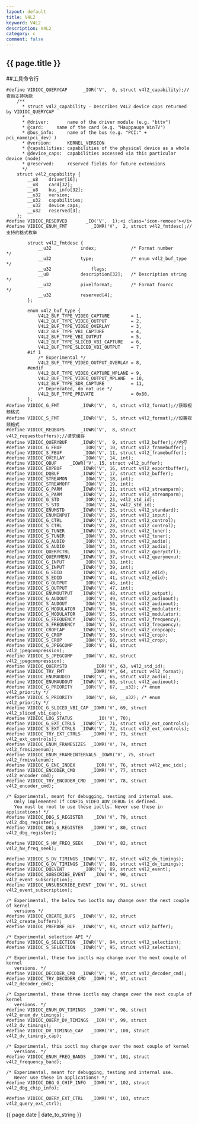 ```yaml
---
layout: default
title: V4L2
keyword: V4L2
description: V4L2
category: c
comment: false
---
```

<h2>
    {{ page.title }}
</h2>

##工具命令行

    #define VIDIOC_QUERYCAP		 _IOR('V',  0, struct v4l2_capability);//查询支持功能
        /**
          * struct v4l2_capability - Describes V4L2 device caps returned by VIDIOC_QUERYCAP
          *
          * @driver:	   name of the driver module (e.g. "bttv")
          * @card:	   name of the card (e.g. "Hauppauge WinTV")
          * @bus_info:	   name of the bus (e.g. "PCI:" + pci_name(pci_dev) )
          * @version:	   KERNEL_VERSION
          * @capabilities: capabilities of the physical device as a whole
          * @device_caps:  capabilities accessed via this particular device (node)
          * @reserved:	   reserved fields for future extensions
          */
        struct v4l2_capability {
            __u8	driver[16];
            __u8	card[32];
            __u8	bus_info[32];
            __u32   version;
            __u32	capabilities;
            __u32	device_caps;
            __u32	reserved[3];
        };
    #define VIDIOC_RESERVED		  _IO('V',  1);<i class='icon-remove'></i>
    #define VIDIOC_ENUM_FMT         _IOWR('V',  2, struct v4l2_fmtdesc);//支持的格式枚举
    
            struct v4l2_fmtdesc {
                __u32		    index;             /* Format number      */
                __u32		    type;              /* enum v4l2_buf_type */
                __u32               flags;
                __u8		    description[32];   /* Description string */
                __u32		    pixelformat;       /* Format fourcc      */
                __u32		    reserved[4];
            };
            
            enum v4l2_buf_type {
            	V4L2_BUF_TYPE_VIDEO_CAPTURE        = 1,
            	V4L2_BUF_TYPE_VIDEO_OUTPUT         = 2,
            	V4L2_BUF_TYPE_VIDEO_OVERLAY        = 3,
            	V4L2_BUF_TYPE_VBI_CAPTURE          = 4,
            	V4L2_BUF_TYPE_VBI_OUTPUT           = 5,
            	V4L2_BUF_TYPE_SLICED_VBI_CAPTURE   = 6,
            	V4L2_BUF_TYPE_SLICED_VBI_OUTPUT    = 7,
            #if 1
            	/* Experimental */
            	V4L2_BUF_TYPE_VIDEO_OUTPUT_OVERLAY = 8,
            #endif
            	V4L2_BUF_TYPE_VIDEO_CAPTURE_MPLANE = 9,
            	V4L2_BUF_TYPE_VIDEO_OUTPUT_MPLANE  = 10,
            	V4L2_BUF_TYPE_SDR_CAPTURE          = 11,
            	/* Deprecated, do not use */
            	V4L2_BUF_TYPE_PRIVATE              = 0x80,
            };
    #define VIDIOC_G_FMT		_IOWR('V',  4, struct v4l2_format);//获取视频格式
    #define VIDIOC_S_FMT		_IOWR('V',  5, struct v4l2_format);//设置视频格式
    #define VIDIOC_REQBUFS		_IOWR('V',  8, struct v4l2_requestbuffers);//请求缓存
    #define VIDIOC_QUERYBUF		_IOWR('V',  9, struct v4l2_buffer);//内存
    #define VIDIOC_G_FBUF		 _IOR('V', 10, struct v4l2_framebuffer);
    #define VIDIOC_S_FBUF		 _IOW('V', 11, struct v4l2_framebuffer);
    #define VIDIOC_OVERLAY		 _IOW('V', 14, int);
    #define VIDIOC_QBUF		_IOWR('V', 15, struct v4l2_buffer);
    #define VIDIOC_EXPBUF		_IOWR('V', 16, struct v4l2_exportbuffer);
    #define VIDIOC_DQBUF		_IOWR('V', 17, struct v4l2_buffer);
    #define VIDIOC_STREAMON		 _IOW('V', 18, int);
    #define VIDIOC_STREAMOFF	 _IOW('V', 19, int);
    #define VIDIOC_G_PARM		_IOWR('V', 21, struct v4l2_streamparm);
    #define VIDIOC_S_PARM		_IOWR('V', 22, struct v4l2_streamparm);
    #define VIDIOC_G_STD		 _IOR('V', 23, v4l2_std_id);
    #define VIDIOC_S_STD		 _IOW('V', 24, v4l2_std_id);
    #define VIDIOC_ENUMSTD		_IOWR('V', 25, struct v4l2_standard);
    #define VIDIOC_ENUMINPUT	_IOWR('V', 26, struct v4l2_input);
    #define VIDIOC_G_CTRL		_IOWR('V', 27, struct v4l2_control);
    #define VIDIOC_S_CTRL		_IOWR('V', 28, struct v4l2_control);
    #define VIDIOC_G_TUNER		_IOWR('V', 29, struct v4l2_tuner);
    #define VIDIOC_S_TUNER		 _IOW('V', 30, struct v4l2_tuner);
    #define VIDIOC_G_AUDIO		 _IOR('V', 33, struct v4l2_audio);
    #define VIDIOC_S_AUDIO		 _IOW('V', 34, struct v4l2_audio);
    #define VIDIOC_QUERYCTRL	_IOWR('V', 36, struct v4l2_queryctrl);
    #define VIDIOC_QUERYMENU	_IOWR('V', 37, struct v4l2_querymenu);
    #define VIDIOC_G_INPUT		 _IOR('V', 38, int);
    #define VIDIOC_S_INPUT		_IOWR('V', 39, int);
    #define VIDIOC_G_EDID		_IOWR('V', 40, struct v4l2_edid);
    #define VIDIOC_S_EDID		_IOWR('V', 41, struct v4l2_edid);
    #define VIDIOC_G_OUTPUT		 _IOR('V', 46, int);
    #define VIDIOC_S_OUTPUT		_IOWR('V', 47, int);
    #define VIDIOC_ENUMOUTPUT	_IOWR('V', 48, struct v4l2_output);
    #define VIDIOC_G_AUDOUT		 _IOR('V', 49, struct v4l2_audioout);
    #define VIDIOC_S_AUDOUT		 _IOW('V', 50, struct v4l2_audioout);
    #define VIDIOC_G_MODULATOR	_IOWR('V', 54, struct v4l2_modulator);
    #define VIDIOC_S_MODULATOR	 _IOW('V', 55, struct v4l2_modulator);
    #define VIDIOC_G_FREQUENCY	_IOWR('V', 56, struct v4l2_frequency);
    #define VIDIOC_S_FREQUENCY	 _IOW('V', 57, struct v4l2_frequency);
    #define VIDIOC_CROPCAP		_IOWR('V', 58, struct v4l2_cropcap);
    #define VIDIOC_G_CROP		_IOWR('V', 59, struct v4l2_crop);
    #define VIDIOC_S_CROP		 _IOW('V', 60, struct v4l2_crop);
    #define VIDIOC_G_JPEGCOMP	 _IOR('V', 61, struct v4l2_jpegcompression);
    #define VIDIOC_S_JPEGCOMP	 _IOW('V', 62, struct v4l2_jpegcompression);
    #define VIDIOC_QUERYSTD      	 _IOR('V', 63, v4l2_std_id);
    #define VIDIOC_TRY_FMT      	_IOWR('V', 64, struct v4l2_format);
    #define VIDIOC_ENUMAUDIO	_IOWR('V', 65, struct v4l2_audio);
    #define VIDIOC_ENUMAUDOUT	_IOWR('V', 66, struct v4l2_audioout);
    #define VIDIOC_G_PRIORITY	 _IOR('V', 67, __u32); /* enum v4l2_priority */
    #define VIDIOC_S_PRIORITY	 _IOW('V', 68, __u32); /* enum v4l2_priority */
    #define VIDIOC_G_SLICED_VBI_CAP _IOWR('V', 69, struct v4l2_sliced_vbi_cap);
    #define VIDIOC_LOG_STATUS         _IO('V', 70);
    #define VIDIOC_G_EXT_CTRLS	_IOWR('V', 71, struct v4l2_ext_controls);
    #define VIDIOC_S_EXT_CTRLS	_IOWR('V', 72, struct v4l2_ext_controls);
    #define VIDIOC_TRY_EXT_CTRLS	_IOWR('V', 73, struct v4l2_ext_controls);
    #define VIDIOC_ENUM_FRAMESIZES	_IOWR('V', 74, struct v4l2_frmsizeenum);
    #define VIDIOC_ENUM_FRAMEINTERVALS _IOWR('V', 75, struct v4l2_frmivalenum);
    #define VIDIOC_G_ENC_INDEX       _IOR('V', 76, struct v4l2_enc_idx);
    #define VIDIOC_ENCODER_CMD      _IOWR('V', 77, struct v4l2_encoder_cmd);
    #define VIDIOC_TRY_ENCODER_CMD  _IOWR('V', 78, struct v4l2_encoder_cmd);
    
    /* Experimental, meant for debugging, testing and internal use.
       Only implemented if CONFIG_VIDEO_ADV_DEBUG is defined.
       You must be root to use these ioctls. Never use these in applications! */
    #define	VIDIOC_DBG_S_REGISTER 	 _IOW('V', 79, struct v4l2_dbg_register);
    #define	VIDIOC_DBG_G_REGISTER 	_IOWR('V', 80, struct v4l2_dbg_register);
    
    #define VIDIOC_S_HW_FREQ_SEEK	 _IOW('V', 82, struct v4l2_hw_freq_seek);
    
    #define	VIDIOC_S_DV_TIMINGS	_IOWR('V', 87, struct v4l2_dv_timings);
    #define	VIDIOC_G_DV_TIMINGS	_IOWR('V', 88, struct v4l2_dv_timings);
    #define	VIDIOC_DQEVENT		 _IOR('V', 89, struct v4l2_event);
    #define	VIDIOC_SUBSCRIBE_EVENT	 _IOW('V', 90, struct v4l2_event_subscription);
    #define	VIDIOC_UNSUBSCRIBE_EVENT _IOW('V', 91, struct v4l2_event_subscription);
    
    /* Experimental, the below two ioctls may change over the next couple of kernel
       versions */
    #define VIDIOC_CREATE_BUFS	_IOWR('V', 92, struct v4l2_create_buffers);
    #define VIDIOC_PREPARE_BUF	_IOWR('V', 93, struct v4l2_buffer);
    
    /* Experimental selection API */
    #define VIDIOC_G_SELECTION	_IOWR('V', 94, struct v4l2_selection);
    #define VIDIOC_S_SELECTION	_IOWR('V', 95, struct v4l2_selection);
    
    /* Experimental, these two ioctls may change over the next couple of kernel
       versions. */
    #define VIDIOC_DECODER_CMD	_IOWR('V', 96, struct v4l2_decoder_cmd);
    #define VIDIOC_TRY_DECODER_CMD	_IOWR('V', 97, struct v4l2_decoder_cmd);
    
    /* Experimental, these three ioctls may change over the next couple of kernel
       versions. */
    #define VIDIOC_ENUM_DV_TIMINGS  _IOWR('V', 98, struct v4l2_enum_dv_timings);
    #define VIDIOC_QUERY_DV_TIMINGS  _IOR('V', 99, struct v4l2_dv_timings);
    #define VIDIOC_DV_TIMINGS_CAP   _IOWR('V', 100, struct v4l2_dv_timings_cap);
    
    /* Experimental, this ioctl may change over the next couple of kernel
       versions. */
    #define VIDIOC_ENUM_FREQ_BANDS	_IOWR('V', 101, struct v4l2_frequency_band);
    
    /* Experimental, meant for debugging, testing and internal use.
       Never use these in applications! */
    #define VIDIOC_DBG_G_CHIP_INFO  _IOWR('V', 102, struct v4l2_dbg_chip_info);
    
    #define VIDIOC_QUERY_EXT_CTRL	_IOWR('V', 103, struct v4l2_query_ext_ctrl);
    
<p>{{ page.date | date_to_string }}</p>